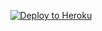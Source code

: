 <p align="center">
  <a href="https://heroku.com/deploy?template=https://github.com/not-muzzyy/test" target="_blank">
    <img src="https://img.shields.io/badge/🚀 Deploy to Heroku-8A2BE2?style=for-the-badge&logo=heroku&logoColor=white" alt="Deploy to Heroku"/>
  </a>
</p>
